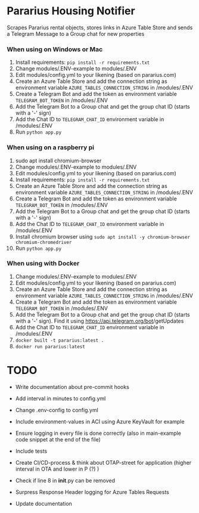 # Pararius Housing Notifier
Scrapes Pararius rental objects, stores links in Azure Table Store and sends a Telegram Message to a Group chat for new properties

### When using on Windows or Mac
1. Install requirements: `pip install -r requirements.txt`
2. Change modules/.ENV-example to modules/.ENV
3. Edit modules/config.yml to your likening (based on pararius.com)
4. Create an Azure Table Store and add the connection string as environment variable `AZURE_TABLES_CONNECTION_STRING` in /modules/.ENV
5. Create a Telegram Bot and add the token as environment variable `TELEGRAM_BOT_TOKEN` in /modules/.ENV
6. Add the Telegram Bot to a Group chat and get the group chat ID (starts with a '-' sign)
7. Add the Chat ID to `TELEGRAM_CHAT_ID` environment variable in /modules/.ENV
8. Run `python app.py`

### When using on a raspberry pi
1. sudo apt install chromium-browser
2. Change modules/.ENV-example to modules/.ENV
3. Edit modules/config.yml to your likening (based on pararius.com)
4. Install requirements: `pip install -r requirements.txt`
5. Create an Azure Table Store and add the connection string as environment variable `AZURE_TABLES_CONNECTION_STRING` in /modules/.ENV
6. Create a Telegram Bot and add the token as environment variable `TELEGRAM_BOT_TOKEN` in /modules/.ENV
7. Add the Telegram Bot to a Group chat and get the group chat ID (starts with a '-' sign)
8. Add the Chat ID to `TELEGRAM_CHAT_ID` environment variable in /modules/.ENV
9. Install chromium browser using `sudo apt install -y chromium-browser chromium-chromedriver`
9. Run `python app.py`

### When using with Docker
1. Change modules/.ENV-example to modules/.ENV
2. Edit modules/config.yml to your likening (based on pararius.com)
3. Create an Azure Table Store and add the connection string as environment variable `AZURE_TABLES_CONNECTION_STRING` in /modules/.ENV
4. Create a Telegram Bot and add the token as environment variable `TELEGRAM_BOT_TOKEN` in /modules/.ENV
5. Add the Telegram Bot to a Group chat and get the group chat ID (starts with a '-' sign). Find it using https://api.telegram.org/bot<YourBOTToken>/getUpdates
6. Add the Chat ID to `TELEGRAM_CHAT_ID` environment variable in /modules/.ENV
7. `docker built -t pararius:latest .`
8. `docker run pararius:latest`

# TODO
* Write documentation about pre-commit hooks
* Add interval in minutes to config.yml
* Change .env-config to config.yml
* Include environment-values in ACI using Azure KeyVault for example
* Ensure logging in every file is done correctly (also in main-example code snippet at the end of the file)
* Include tests
* Create CI/CD-process & think about OTAP-street for application (higher interval in OTA and lower in P (?) )
* Check if line 8 in __init__.py can be removed
* Surpress Response Header logging for Azure Tables Requests

* Update documentation
